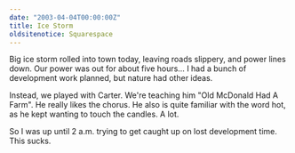 ```yaml
---
date: "2003-04-04T00:00:00Z"
title: Ice Storm
oldsitenotice: Squarespace
---
```

Big ice storm rolled into town today, leaving roads slippery, and power lines down. Our power was out for about five hours… I had a bunch of development work planned, but nature had other ideas.

Instead, we played with Carter. We're teaching him "Old McDonald Had A Farm". He really likes the chorus. He also is quite familiar with the word hot, as he kept wanting to touch the candles. A lot.

So I was up until 2 a.m. trying to get caught up on lost development time. This sucks.
